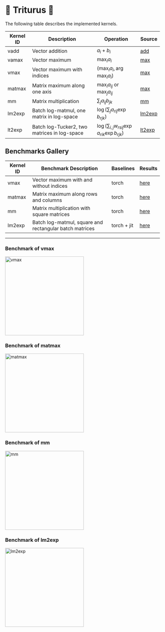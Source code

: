 # 🦎 Triturus 🦎

The following table describes the implemented kernels.

| Kernel ID    | Description                                  | Operation                                              | Source                       |
| ------------ | -------------------------------------------- | ------------------------------------------------------ | ---------------------------- |
| vadd         | Vector addition                              | $a_i+b_i$                                              | [add](triturus/add.py)       |
| vamax        | Vector maximum                               | $\max_i a_i$                                           | [max](triturus/max.py)       |
| vmax         | Vector maximum with indices                  | $(\max_i a_i, \arg\max_i a_i)$                         | [max](triturus/max.py)       |
| matmax       | Matrix maximum along one axis                | $\max_i a_{ij}$ or $\max_j a_{ij}$                     | [max](triturus/max.py)       |
| mm           | Matrix multiplication                        | $\sum_j a_{ij}b_{jk}$                                  | [mm](triturus/mm.py)         |
| lm2exp       | Batch log-matmul, one matrix in log-space    | $\log(\sum_j a_{rij} \exp b_{rjk})$                    | [lm2exp](triturus/lm2exp.py) |
| lt2exp       | Batch log-Tucker2, two matrices in log-space | $\log(\sum_{i,j} w_{rsij} \exp a_{rik} \exp b_{rjk})$  | [lt2exp](triturus/lt2exp.py) |

## Benchmarks Gallery

| Kernel ID    | Benchmark Description                                   | Baselines   | Results                      |
| ------------ | ------------------------------------------------------- | ----------- | ---------------------------- |
| vmax         | Vector maximum with and without indices                 | torch       | [here](#benchmark-of-vmax)   |
| matmax       | Matrix maximum along rows and columns                   | torch       | [here](#benchmark-of-matmax) |
| mm           | Matrix multiplication with square matrices              | torch       | [here](#benchmark-of-mm)     |
| lm2exp       | Batch log-matmul, square and rectangular batch matrices | torch + jit | [here](#benchmark-of-lm2exp) |

---

### Benchmark of vmax

<img src="https://github.com/loreloc/triturus/releases/download/v0.1/benchmark-vmax.png" alt="vmax" height=256px>

### Benchmark of matmax

<img src="https://github.com/loreloc/triturus/releases/download/v0.1/benchmark-matmax.png" alt="matmax" height=256px>

### Benchmark of mm

<img src="https://github.com/loreloc/triturus/releases/download/v0.1/benchmark-mm.png" alt="mm" height=256px>

### Benchmark of lm2exp

<img src="https://github.com/loreloc/triturus/releases/download/v0.1/benchmark-lm2exp.png" alt="lm2exp" height=256px>

